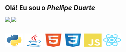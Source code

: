 ## Olá! Eu sou o *Phellipe Duarte*
<div>
  <a href="https://github.com/phellipeduarte">
    <img height="160em" src="https://github-readme-stats-sigma-five.vercel.app/api?username=phellipeduarte&show_icons=true&theme=dark&include_all_commits=true&count_private=true"/>
    <img height="160em" src="https://github-readme-stats-sigma-five.vercel.app/api/top-langs/?username=phellipeduarte&layout=compact&langs_count=7&theme=dark"/>
  </a>
</div>
 <br>
 <br>
<div>
    <img align="center" alt="phellipe-Python" height="45" width="60" src="https://raw.githubusercontent.com/devicons/devicon/master/icons/python/python-original.svg">
    <img align="center" alt="phellipe-Java" height="45" width="60" src="https://raw.githubusercontent.com/devicons/devicon/master/icons/java/java-original.svg">
    <img align="center" alt="phellipe-HTML" height="45" width="60" src="https://raw.githubusercontent.com/devicons/devicon/master/icons/html5/html5-original.svg">
    <img align="center" alt="phellipe-CSS" height="45" width="60" src="https://raw.githubusercontent.com/devicons/devicon/master/icons/css3/css3-original.svg">
    <img align="center" alt="phellipe-Js" height="45" width="60" src="https://raw.githubusercontent.com/devicons/devicon/master/icons/javascript/javascript-plain.svg">
    <img align="center" alt="phellipe-React" height="45" width="60" src="https://raw.githubusercontent.com/devicons/devicon/master/icons/react/react-original.svg">
</div>
  
##
  
  
